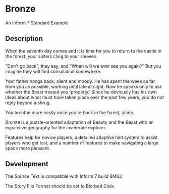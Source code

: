 # Bronze

An Inform 7 Standard Example

## Description

When the seventh day comes and it is time for you to return to the castle in the forest, your sisters cling to your sleeves. 
	
"Don't go back", they say, and "When will we ever see you again?" But you imagine they will find consolation somewhere.
	
Your father hangs back, silent and moody. He has spent the week as far from you as possible, working until late at night. Now he speaks only to ask whether the Beast treated you 'properly.' Since he obviously has his own ideas about what must have taken place over the past few years, you do not reply beyond a shrug.
	
You breathe more easily once you're back in the forest, alone.

Bronze is a puzzle-oriented adaptation of Beauty and the Beast with an expansive geography for the inveterate explorer. 

Features help for novice players, a detailed adaptive hint system to assist players who get lost, and a number of features to make navigating a large space more pleasant.

## Development

The Source Text is compatible with Inform 7 build 6M62.

The Story File Format should be set to Blorbed Glulx.
